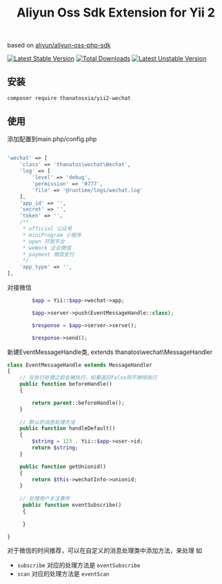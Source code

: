 <p align="center">
    </a>
    <h1 align="center">Aliyun Oss Sdk Extension for Yii 2</h1>
    <br>
</p>

 based on [aliyun/aliyun-oss-php-sdk](https://github.com/aliyun/aliyun-oss-php-sdk)

[![Latest Stable Version](https://poser.pugx.org/thanatosxia/yii2-wechat/v/stable)](https://packagist.org/packages/thanatosxia/yii2-wechat)
[![Total Downloads](https://poser.pugx.org/thanatosxia/yii2-wechat/downloads)](https://packagist.org/packages/thanatosxia/yii2-wechat)
[![Latest Unstable Version](https://poser.pugx.org/thanatosxia/yii2-wechat/v/unstable)](https://packagist.org/packages/thanatosxia/yii2-wechat)

安装
------------------
```bash
composer require thanatosxia/yii2-wechat
```

使用
--------------
添加配置到main.php/config.php
```php

'wechat' => [
    'class' => 'thanatos\wechat\Wechat',
    'log' => [
        'level' => 'debug',
        'permission' => '0777',
        'file' => '@runtime/logs/wechat.log'
    ],
    'app_id' => '',
    'secret' => '',
    'token' => '',
    /**
     * official 公众号
     * miniProgram 小程序
     * open 开放平台
     * weWork 企业微信
     * payment 微信支付
     */
    'app_type' => '',
],
```

对接微信
```php
        $app = Yii::$app->wechat->app;

        $app->server->push(EventMessageHandle::class);

        $response = $app->server->serve();

        $response->send();
```

新建EventMessageHandle类, extends thanatos\wechat\MessageHandler
```php
class EventMessageHandle extends MessageHandler
{
    // 在执行处理之前会被执行，如果返回false则不继续执行
    public function beforeHandle()
    {

        return parent::beforeHandle();
    }
    
    // 默认的消息处理方法
    public function handleDefault()
    {
        $string = 123 . Yii::$app->user->id;
        return $string;
    }

    public function getUnionid()
    {
        return $this->wechatInfo->unionid;
    }
    
    // 处理用户关注事件
     public function eventSubscribe()
     {
     
     }

}
```

对于微信的时间推荐，可以在自定义的消息处理类中添加方法，来处理 如

- `subscribe` 对应的处理方法是 `eventSubscribe`
- `scan`      对应的处理方法是 `eventScan`
